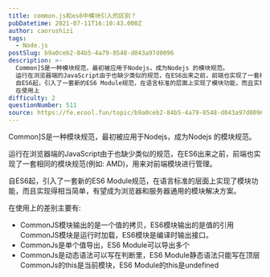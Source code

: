 ```yaml
---
title: common.js和es6中模块引入的区别？
pubDatetime: 2021-07-11T16:10:43.000Z
author: caorushizi
tags:
  - Node.js
postSlug: b9a0ceb2-84b5-4a79-8548-d043a97d0096
description: >-
  Common]S是一种模块规范，最初被应用于Nodejs，成为Nodejs 的模块规范。
  运行在浏览器端的JavaScript由于也缺少类似的规范，在ES6出来之前，前端也实现了一套相同的模块规范(例如: AMD)，用来对前端模块进行管理。
  自ES6起，引入了一套新的ES6 Module规范，在语言标准的层面上实现了模块功能，而且实现得相当简单，有望成为浏览器和服务器通用的模块解决方案。
  在使用上
difficulty: 2
questionNumber: 511
source: https://fe.ecool.fun/topic/b9a0ceb2-84b5-4a79-8548-d043a97d0096
---
```


Common]S是一种模块规范，最初被应用于Nodejs，成为Nodejs 的模块规范。

运行在浏览器端的JavaScript由于也缺少类似的规范，在ES6出来之前，前端也实现了一套相同的模块规范(例如: AMD)，用来对前端模块进行管理。

自ES6起，引入了一套新的ES6 Module规范，在语言标准的层面上实现了模块功能，而且实现得相当简单，有望成为浏览器和服务器通用的模块解决方案。

在使用上的差别主要有:

- CommonJS模块输出的是一个值的拷贝，ES6模块输出的是值的引用CommonJS模块是运行时加载，ES6模块是编译时输出接口。
- CommonJs是单个值导出，ES6 Module可以导出多个
- CommonJs是动态语法可以写在判断里，ES6 Module静态语法只能写在顶层CommonJs的this是当前模块，ES6 Module的this是undefined
